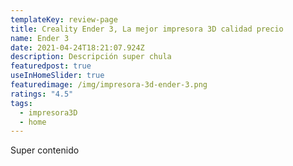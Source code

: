 ```yaml
---
templateKey: review-page
title: Creality Ender 3, La mejor impresora 3D calidad precio
name: Ender 3
date: 2021-04-24T18:21:07.924Z
description: Descripción super chula
featuredpost: true
useInHomeSlider: true
featuredimage: /img/impresora-3d-ender-3.png
ratings: "4.5"
tags:
  - impresora3D
  - home
---
```

Super contenido